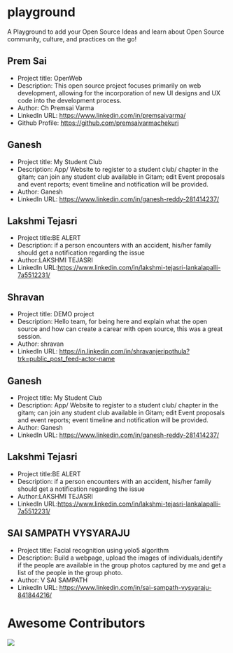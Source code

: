 # playground
A Playground to add your Open Source Ideas and learn about Open Source community, culture, and practices on the go!

## Prem Sai
- Project title: OpenWeb
- Description: This open source project focuses primarily on web development, allowing for the incorporation of new UI designs and UX code into the development process.
- Author: Ch Premsai Varma
- LinkedIn URL: https://www.linkedin.com/in/premsaivarma/
- Github Profile: https://github.com/premsaivarmachekuri

## Ganesh 
- Project title: My Student Club
- Description: App/ Website to register to a student club/ chapter in the gitam; can join any student club available in Gitam; edit Event proposals and event reports;  event timeline and notification will be provided.
- Author: Ganesh
- LinkedIn URL: https://www.linkedin.com/in/ganesh-reddy-281414237/

## Lakshmi Tejasri
- Project title:BE ALERT
- Description: if a person encounters with an accident, his/her family should get a notification regarding the issue 
- Author:LAKSHMI TEJASRI
- LinkedIn URL:https://www.linkedin.com/in/lakshmi-tejasri-lankalapalli-7a5512231/

## Shravan
- Project title: DEMO project
- Description:  Hello team, for being here and explain what the open source and  how can create a carear with open source, this was a great session. 
- Author: shravan 
- LinkedIn URL:  https://in.linkedin.com/in/shravanjeripothula?trk=public_post_feed-actor-name

## Ganesh 
- Project title: My Student Club
- Description: App/ Website to register to a student club/ chapter in the gitam; can join any student club available in Gitam; edit Event proposals and event reports;  event timeline and notification will be provided.
- Author: Ganesh
- LinkedIn URL: https://www.linkedin.com/in/ganesh-reddy-281414237/

## Lakshmi Tejasri
- Project title:BE ALERT
- Description: if a person encounters with an accident, his/her family should get a notification regarding the issue 
- Author:LAKSHMI TEJASRI
- LinkedIn URL:https://www.linkedin.com/in/lakshmi-tejasri-lankalapalli-7a5512231/

## SAI SAMPATH VYSYARAJU
- Project title: Facial recognition using yolo5 algorithm
- Description: Build a webpage, upload the images of individuals,identify if the people are available in the group photos captured by me and get a list of the people in the group photo.
- Author: V SAI SAMPATH
- LinkedIn URL: https://www.linkedin.com/in/sai-sampath-vysyaraju-841844216/



# Awesome Contributors
<a href="https://github.com/VizagOSM/playground/graphs/contributors">
  <img src="https://contrib.rocks/image?repo=VizagOSM/playground" />
</a>


